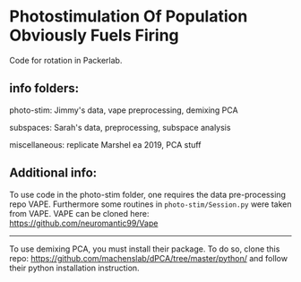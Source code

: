 # Photostimulation Of Population Obviously Fuels Firing

Code for rotation in Packerlab.


## info folders:

photo-stim: Jimmy's data, vape preprocessing, demixing PCA

subspaces: Sarah's data, preprocessing, subspace analysis

miscellaneous: replicate Marshel ea 2019, PCA stuff

## Additional info:

To use code in the photo-stim folder, one requires the data pre-processing repo VAPE. Furthermore some routines in `photo-stim/Session.py` were taken from VAPE. VAPE can be cloned here: https://github.com/neuromantic99/Vape

-------------

To use demixing PCA, you must install their package. To do so, clone this repo: https://github.com/machenslab/dPCA/tree/master/python/
and follow their python installation instruction. 


